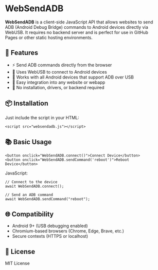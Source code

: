 # WebSendADB

**WebSendADB** is a client-side JavaScript API that allows websites to send ADB (Android Debug Bridge) commands to Android devices directly via WebUSB. It requires no backend server and is perfect for use in GitHub Pages or other static hosting environments.

## 🚀 Features

- ⚡ Send ADB commands directly from the browser
- 🔌 Uses WebUSB to connect to Android devices
- 🔁 Works with all Android devices that support ADB over USB
- 🧱 Easy integration into any website or webapp
- 🔐 No installation, drivers, or backend required

## 📦 Installation

Just include the script in your HTML:

    <script src="websendadb.js"></script>

## 📚 Basic Usage

    <button onclick="WebSendADB.connect()">Connect Device</button>
    <button onclick="WebSendADB.sendCommand('reboot')">Reboot Device</button>

JavaScript:

    // Connect to the device
    await WebSendADB.connect();

    // Send an ADB command
    await WebSendADB.sendCommand("reboot");

## 🌐 Compatibility

- Android 9+ (USB debugging enabled)
- Chromium-based browsers (Chrome, Edge, Brave, etc.)
- Secure contexts (HTTPS or localhost)

## 📜 License

MIT License

